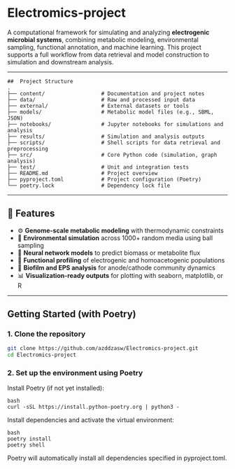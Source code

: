 # Electromics-project

A computational framework for simulating and analyzing **electrogenic microbial systems**, combining metabolic modeling, environmental sampling, functional annotation, and machine learning. This project supports a full workflow from data retrieval and model construction to simulation and downstream analysis.

---
```
##  Project Structure
.
├── content/                  # Documentation and project notes
├── data/                     # Raw and processed input data
├── external/                 # External datasets or tools
├── models/                   # Metabolic model files (e.g., SBML, JSON)
├── notebooks/                # Jupyter notebooks for simulations and analysis
├── results/                  # Simulation and analysis outputs
├── scripts/                  # Shell scripts for data retrieval and preprocessing
├── src/                      # Core Python code (simulation, graph analysis)
├── test/                     # Unit and integration tests
├── README.md                 # Project overview
├── pyproject.toml            # Project configuration (Poetry)
└── poetry.lock               # Dependency lock file
```
---

## 🧪 Features

- ⚙️ **Genome-scale metabolic modeling** with thermodynamic constraints
- 🔄 **Environmental simulation** across 1000+ random media using ball sampling
- 🤖 **Neural network models** to predict biomass or metabolite flux
- 🧬 **Functional profiling** of electrogenic and homoacetogenic populations
- 🧯 **Biofilm and EPS analysis** for anode/cathode community dynamics
- 📊 **Visualization-ready outputs** for plotting with seaborn, matplotlib, or R

---

## Getting Started (with Poetry)

### 1. Clone the repository

```bash
git clone https://github.com/azddzasw/Electromics-project.git
cd Electromics-project
```

### 2. Set up the environment using Poetry
Install Poetry (if not yet installed):
```
bash
curl -sSL https://install.python-poetry.org | python3 -
```

Install dependencies and activate the virtual environment:
```
bash
poetry install
poetry shell
```
Poetry will automatically install all dependencies specified in pyproject.toml.



